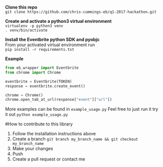**Clone this repo**  
`git clone https://github.com/chris-cummings-eb/q1-2017-hackathon.git`  

**Create and activate a python3 virtual environment**  
`virtualenv -p python3 venv`  
`. venv/bin/activate`  

**Install the Eventbrite python SDK and pyobjc**  
From your activated virtual environment run  
`pip install -r requirements.txt`  

**Example**
```python
from eb_wrapper import Eventbrite
from chrome import Chrome

eventbrite = Eventbrite(TOKEN)
response = eventbrite.create_event()

chrome = Chrome()
chrome.open_tab_at_url(response["event"]["url"])
```

More examples can be found in `example_usage.py`
Feel free to just run it try it out `python example_usage.py`

#How to contribute to this library
1. Follow the installation instructions above
2. Create a branch `git branch my_branch_name && git checkout my_branch_name`
3. Make your changes
4. Push
5. Create a pull request or contact me
